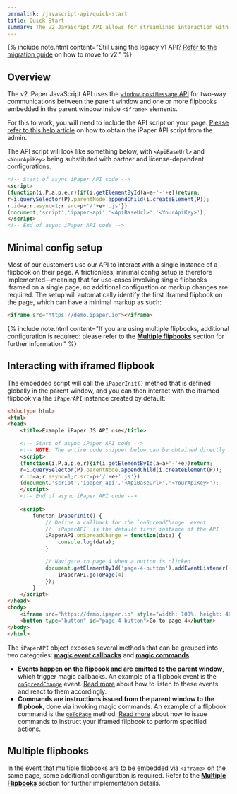 ```yaml
---
permalink: /javascript-api/quick-start
title: Quick Start
summary: The v2 JavaScript API allows for streamlined interaction with iframed flipbooks using cross-origin communications available in modern browsers.
---
```


 {% include note.html content="Still using the legacy v1 API? [Refer to the migration guide](./migration-guide) on how to move to v2." %}

## Overview

The v2 iPaper JavaScript API uses the [`window.postMessage` API](https://developer.mozilla.org/en-US/docs/Web/API/Window/postMessage) for two-way communications between the parent window and one or more flipbooks embedded in the parent window inside `<iframe>` elements.

For this to work, you will need to include the API script on your page. [Please refer to this help article](https://intercom.help/ipaper/do-more-with-ipaper/the-ipaper-api-javascript) on how to obtain the iPaper API script from the admin.

The API script will look like something below, with `<ApiBaseUrl>` and `<YourApiKey>` being substituted with partner and license-dependent configurations.

```html
<!-- Start of async iPaper API code -->
<script>
(function(i,P,a,p,e,r){if(i.getElementById(a=a+'-'+e))return;
r=i.querySelector(P).parentNode.appendChild(i.createElement(P));
r.id=a;r.async=1;r.src=p+'/'+e+'.js'})
(document,'script','ipaper-api','<ApiBaseUrl>','<YourApiKey>');
</script>
<!-- End of async iPaper API code -->
```

## Minimal config setup

Most of our customers use our API to interact with a single instance of a flipbook on their page. A frictionless, minimal config setup is therefore implemented&mdash;meaning that for use-cases involving single flipbooks iframed on a single page, no additional configuation or markup changes are required. The setup will automatically identify the first iframed flipbook on the page, which can have a minimal markup as such:

```html
<iframe src="https://demo.ipaper.io"></iframe>
```

 {% include note.html content="If you are using multiple flipbooks, additional configuration is required: please refer to the [**Multiple flipbooks**](#multiple-flipbooks) section for further information." %}

## Interacting with iframed flipbook

The embedded script will call the `iPaperInit()` method that is defined globally in the parent window, and you can then interact with the iframed flipbook via the `iPaperAPI` instance created by default:

```html
<!doctype html>
<html>
<head>
    <title>Example iPaper JS API use</title>

    <!-- Start of async iPaper API code -->
    <!-- NOTE: The entire code snippet below can be obtained directly from the Admin. Refer to our help article for further information. -->
    <script>
    (function(i,P,a,p,e,r){if(i.getElementById(a=a+'-'+e))return;
    r=i.querySelector(P).parentNode.appendChild(i.createElement(P));
    r.id=a;r.async=1;r.src=p+'/'+e+'.js'})
    (document,'script','ipaper-api','<ApiBaseUrl>','<YourApiKey>');
    </script>
    <!-- End of async iPaper API code -->
    
    <script>
        functon iPaperInit() {
            // Define a callback for the `onSpreadChange` event
            // `iPaperAPI` is the default first instance of the API
            iPaperAPI.onSpreadChange = function(data) {
                console.log(data);
            }

            // Navigate to page 4 when a button is clicked
            document.getElementById('page-4-button').addEventListener('click', function() {
                iPaperAPI.goToPage(4);
            });
        }
    </script>
</head>
<body>
    <iframe src="https://demo.ipaper.io" style="width: 100%; height: 400px;"></iframe>
    <button type="button" id="page-4-button">Go to page 4</button>
</body>
</html>
```

The `iPaperAPI` object exposes several methods that can be grouped into two categories: [**magic event callbacks**](./events) and [**magic commands**](./commands).

- **Events happen on the flipbook and are emitted to the parent window**, which trigger magic callbacks. An example of a flipbook event is the [`onSpreadChange`](./events#onspreadchange) event. [Read more](./events) about how to listen to these events and react to them accordingly.
- **Commands are instructions issued from the parent window to the flipbook**, done via invoking magic commands. An example of a flipbook command is the [`goToPage`](./commands#gotopage) method. [Read more](./commands) about how to issue commands to instruct your iframed flipbook to perform specified actions.

## Multiple flipbooks

In the event that multiple flipbooks are to be embedded via `<iframe>` on the same page, some additional configuration is required. Refer to the [**Multiple Flipbooks**](./advanced-usage#multiple-flipbooks) section for further implementation details.